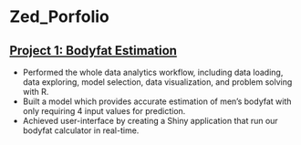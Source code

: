 # Zed_Porfolio

## [Project 1: Bodyfat Estimation](https://github.com/zli995/Bodyfat-Estimation) 
- Performed the whole data analytics workflow, including data loading, data exploring, model selection, data visualization, and problem solving with R.
- Built a model which provides accurate estimation of men’s bodyfat with only requiring 4 input values for prediction.
- Achieved user-interface by creating a Shiny application that run our bodyfat calculator in real-time.
